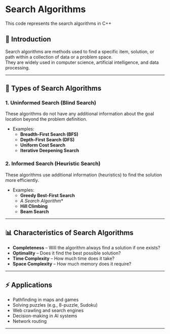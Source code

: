 # Search Algorithms
This code represents the search algorithms in C++ 

## 📌 Introduction
Search algorithms are methods used to find a specific item, solution, or path within a collection of data or a problem space.  
They are widely used in computer science, artificial intelligence, and data processing.

---

## 🧠 Types of Search Algorithms

### 1. **Uninformed Search (Blind Search)**
These algorithms do not have any additional information about the goal location beyond the problem definition.
- Examples:
  - **Breadth-First Search (BFS)**
  - **Depth-First Search (DFS)**
  - **Uniform Cost Search**
  - **Iterative Deepening Search**

### 2. **Informed Search (Heuristic Search)**
These algorithms use additional information (heuristics) to find the solution more efficiently.
- Examples:
  - **Greedy Best-First Search**
  - **A* Search Algorithm**
  - **Hill Climbing**
  - **Beam Search**

---

## 📊 Characteristics of Search Algorithms
- **Completeness** – Will the algorithm always find a solution if one exists?
- **Optimality** – Does it find the best possible solution?
- **Time Complexity** – How much time does it take?
- **Space Complexity** – How much memory does it require?

---

## ⚡ Applications
- Pathfinding in maps and games
- Solving puzzles (e.g., 8-puzzle, Sudoku)
- Web crawling and search engines
- Decision-making in AI systems
- Network routing

---

